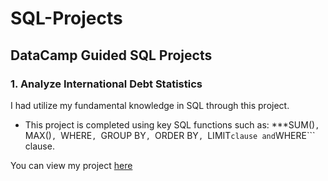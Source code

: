 # SQL-Projects

## DataCamp Guided SQL Projects

### **1. Analyze International Debt Statistics**

I had utilize my fundamental knowledge in SQL through this project.
+ This project is completed using key SQL functions such as: 
***SUM()```, ```MAX()```, ```WHERE```, ```GROUP BY```, ```ORDER BY```, ```LIMIT``` clause and ```WHERE``` clause.

You can view my project [here](https://github.com/NabillaAizuddin/SQL-Projects/blob/6c063dc0fee70d9b984d30f965abf746339a2c90/notebook.ipynb)


